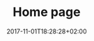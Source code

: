 ---
title: Home page
date: 2017-11-01T18:28:28+02:00
draft: false
description: Lorem ipsum dolor sit amet, consectetur adipisicing elit. Dolor cumque magnam aliquid, explicabo amet quasi eveniet reprehenderit dolorum exercitationem maiores provident ex error, tenetur.
header:
  description: Hello, my name is Yates. I live and work in London. I'm keen on <span class="blue-text">design and photography</span>.
  image:
    url: img/home_img.png
    alt_text: The top of mountain image
    responsive_sources:
      "848": img/home_848x443.png
      "565": img/home_565x420.png
      "360": img/home_360x318.png
text_groups:
  - name: Intro
    description: Lorem ipsum dolor sit amet, consectetur adipisicing elit. Quia esse aut, blanditiis ullam. Similique quo iusto ipsa, excepturi autem voluptate consectetur sit quae praesentium <span class="default-text bold-text">aliquam molestiae</span> minima ex perferendis aut unde tempora amet esse inventore quaerat molestias eum distinctio eligendi ducimus. Commodi voluptatem ab debitis inventore, laborum at maiores reiciendis dolor deleniti ipsam distinctio voluptas eos autem quidem a quia laboriosam similique soluta rem? Eum.
projects:
  - title: Strato
    type: wed design
    link: https://unsplash.com/photos/hpjSkU2UYSU
    image:
      url: img/strato_1130x590.jpg
      alt_text: The Strato web design theme
      responsive_sources:
        "848": img/strato_848x443.jpg
        "565": img/strato_565x420.jpg
        "360": img/strato_360x318.jpg
  - title: Analytik
    type: UI/UX
    link: https://unsplash.com/photos/yeB9jDmHm6M
    class: short-col
    image:
      url: img/analytik_364x590.jpg
      alt_text: The Analytic web design theme
      responsive_sources:
        "848": img/analytik_848x443.jpg
        "565": img/analytik_565x420.jpg
        "360": img/analytik_360x318.jpg
  - title: Friends
    type: web design
    link: https://unsplash.com/photos/ir5lIkVFqC4
    class: wide-col
    image:
      url: img/friends_746x590.jpg
      alt_text: The Friends theme
      responsive_sources:
        "848": img/friends_848x443.jpg
        "565": img/friends_565x420.jpg
        "360": img/friends_360x318.jpg
  - title: Food
    type: web design
    link: https://unsplash.com/photos/JVSgcV8_vb4
    class: wide-col
    image:
      url: img/food_746x590.jpg
      alt_text: The Food website for recipes
      responsive_sources:
        "848": img/food_848x443.jpg
        "565": img/food_565x420.jpg
        "360": img/food_360x318.jpg
  - title: StatApp
    type: UI/UX
    link: https://unsplash.com/photos/nJX74kn1yn4
    class: short-col
    image:
      url: img/statapp_364x590.jpg
      alt_text: The application for statistic
      responsive_sources:
        "848": img/statapp_848x443.jpg
        "565": img/statapp_565x420.jpg
        "360": img/statapp_360x318.jpg
---
